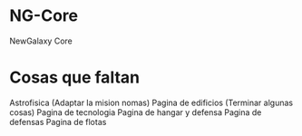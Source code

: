 NG-Core
=======

NewGalaxy Core


Cosas que faltan
================

Astrofisica (Adaptar la mision nomas)
Pagina de edificios (Terminar algunas cosas)
Pagina de tecnologia
Pagina de hangar y defensa
Pagina de defensas
Pagina de flotas
